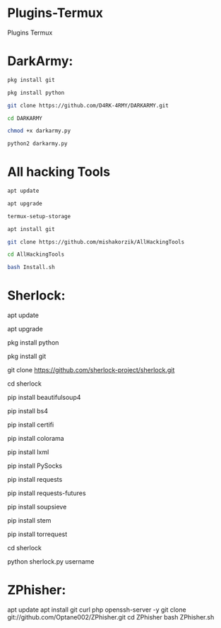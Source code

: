 # Plugins-Termux
Plugins Termux

# DarkArmy:
```bash
pkg install git
```

```bash
pkg install python
```

```bash
git clone https://github.com/D4RK-4RMY/DARKARMY.git
```

```bash
cd DARKARMY
```

```bash
chmod +x darkarmy.py
```

```bash
python2 darkarmy.py
```

# All hacking Tools

```bash
apt update
```

```bash
apt upgrade
```

```bash
termux-setup-storage
```

```bash
apt install git
```

```bash
git clone https://github.com/mishakorzik/AllHackingTools
```

```bash
cd AllHackingTools
```

```bash
bash Install.sh
```

# Sherlock:

apt update

apt upgrade

pkg install python

pkg install git

git clone https://github.com/sherlock-project/sherlock.git

cd sherlock

pip install beautifulsoup4

pip install bs4

pip install certifi

pip install colorama

pip install Ixml

pip install PySocks

pip install requests

pip install requests-futures

pip install soupsieve

pip install stem

pip install torrequest

cd sherlock

python sherlock.py username

# ZPhisher:

apt update 
apt install git curl php openssh-server -y 
git clone git://github.com/Optane002/ZPhisher.git 
cd ZPhisher 
bash ZPhisher.sh
